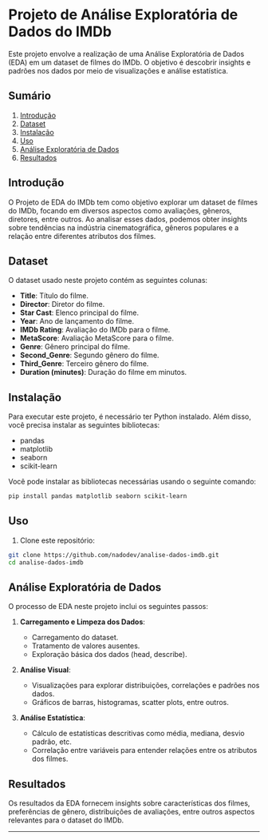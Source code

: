 # Projeto de Análise Exploratória de Dados do IMDb

Este projeto envolve a realização de uma Análise Exploratória de Dados (EDA) em um dataset de filmes do IMDb. O objetivo é descobrir insights e padrões nos dados por meio de visualizações e análise estatística.

## Sumário

1. [Introdução](#introdução)
2. [Dataset](#dataset)
3. [Instalação](#instalação)
4. [Uso](#uso)
5. [Análise Exploratória de Dados](#análise-exploratória-de-dados)
6. [Resultados](#resultados)

## Introdução

O Projeto de EDA do IMDb tem como objetivo explorar um dataset de filmes do IMDb, focando em diversos aspectos como avaliações, gêneros, diretores, entre outros. Ao analisar esses dados, podemos obter insights sobre tendências na indústria cinematográfica, gêneros populares e a relação entre diferentes atributos dos filmes.

## Dataset

O dataset usado neste projeto contém as seguintes colunas:

- **Title**: Título do filme.
- **Director**: Diretor do filme.
- **Star Cast**: Elenco principal do filme.
- **Year**: Ano de lançamento do filme.
- **IMDb Rating**: Avaliação do IMDb para o filme.
- **MetaScore**: Avaliação MetaScore para o filme.
- **Genre**: Gênero principal do filme.
- **Second_Genre**: Segundo gênero do filme.
- **Third_Genre**: Terceiro gênero do filme.
- **Duration (minutes)**: Duração do filme em minutos.

## Instalação

Para executar este projeto, é necessário ter Python instalado. Além disso, você precisa instalar as seguintes bibliotecas:

- pandas
- matplotlib
- seaborn
- scikit-learn

Você pode instalar as bibliotecas necessárias usando o seguinte comando:

```bash
pip install pandas matplotlib seaborn scikit-learn
```


## Uso

1. Clone este repositório:

```bash
git clone https://github.com/nadodev/analise-dados-imdb.git
cd analise-dados-imdb
```

## Análise Exploratória de Dados

O processo de EDA neste projeto inclui os seguintes passos:

1. **Carregamento e Limpeza dos Dados**:
    - Carregamento do dataset.
    - Tratamento de valores ausentes.
    - Exploração básica dos dados (head, describe).

2. **Análise Visual**:
    - Visualizações para explorar distribuições, correlações e padrões nos dados.
    - Gráficos de barras, histogramas, scatter plots, entre outros.

3. **Análise Estatística**:
    - Cálculo de estatísticas descritivas como média, mediana, desvio padrão, etc.
    - Correlação entre variáveis para entender relações entre os atributos dos filmes.

## Resultados

Os resultados da EDA fornecem insights sobre características dos filmes, preferências de gênero, distribuições de avaliações, entre outros aspectos relevantes para o dataset do IMDb.

---